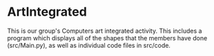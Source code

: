 # ArtIntegrated
 This is our group's Computers art integrated activity. This includes a program which displays all of the shapes that the members have done (src/Main.py), as well as individual code files in src/code.
